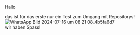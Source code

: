 Hallo

das ist für das erste nur ein Test zum Umgang mit Repositorys!
<BR>
![WhatsApp Bild 2024-07-16 um 08 21 08_4b5fa6d7](https://github.com/user-attachments/assets/d7ef059e-40e9-4314-a31f-90f2081ef6a6)
<BR>
wir haben Spass!
